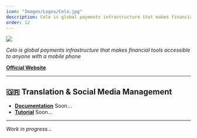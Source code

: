 ```yaml
---
icon: "Images/Logos/Celo.jpg"
description: Celo is global payments infrastructure that makes financial tools accessible to anyone with a mobile phone
order: 12
---
```


![](../Images/Covers/Celo.jpeg)

_Celo is global payments infrastructure that makes financial tools accessible to anyone with a mobile phone_

[**Official Website**](https://celo.org/)

---

## 🇬🇷 Translation & Social Media Management

- [**Documentation**]() Soon...
- [**Tutorial**]() Soon...

---

_Work in progress..._
